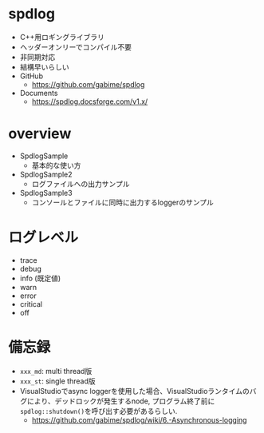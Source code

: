 # spdlog

- C++用ロギングライブラリ
- ヘッダーオンリーでコンパイル不要
- 非同期対応
- 結構早いらしい
- GitHub
    - https://github.com/gabime/spdlog
- Documents
    - https://spdlog.docsforge.com/v1.x/

# overview

- SpdlogSample
    - 基本的な使い方
- SpdlogSample2
    - ログファイルへの出力サンプル
- SpdlogSample3
    - コンソールとファイルに同時に出力するloggerのサンプル
    
# ログレベル

- trace
- debug
- info (既定値)
- warn
- error
- critical
- off

# 備忘録

- `xxx_md`: multi thread版
- `xxx_st`: single thread版
- VisualStudioでasync loggerを使用した場合、VisualStudioランタイムのバグにより、デッドロックが発生するnode,
プログラム終了前に`spdlog::shutdown()`を呼び出す必要があるらしい.
    - https://github.com/gabime/spdlog/wiki/6.-Asynchronous-logging
